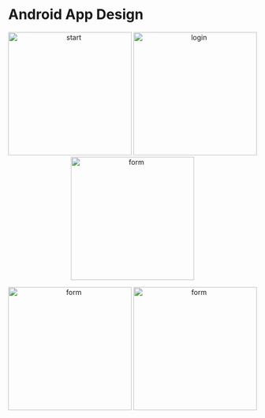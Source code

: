 # Android App Design

<p align="center">
  <img src="https://github.com/redeveight/android-app-design/blob/master/Screenshots/01_start.jpg" width="250" title="start"/>
  <img src="https://github.com/redeveight/android-app-design/blob/master/Screenshots/02_log_in.jpg" width="250" title="login"/>
  <img src="https://github.com/redeveight/android-app-design/blob/master/Screenshots/05_form.jpg" width="250" title="form"/>
</p>
<p align="center">
  <img src="https://github.com/redeveight/android-app-design/blob/master/Screenshots/03_sign_up.jpg" width="250" title="form"/>
  <img src="https://github.com/redeveight/android-app-design/blob/master/Screenshots/04_reset_password.jpg" width="250" title="form"/>
</p>
